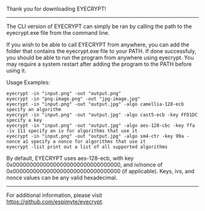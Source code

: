 Thank you for downloading EYECRYPT!

---

The CLI version of EYECRYPT can simply be ran by calling the path to the eyecrypt.exe file from the command line.

If you wish to be able to call EYECRYPT from anywhere, you can add the folder that contains the eyecrypt.exe file to your PATH.
If done successfuly, you should be able to run the program from anywhere using eyecrypt.
You may require a system restart after adding the program to the PATH before using it.

Usage Examples:

    eyecrypt -in "input.png" -out "output.png"
    eyecrypt -in "png-image.png" -out "jpg-image.jpg"
    eyecrypt -in "input.png" -out "output.jpg" -algo camellia-128-ecb specify an algorithm
    eyecrypt -in "input.png" -out "output.jpg" -algo cast5-ecb -key FFD1DC specify a key
    eyecrypt -in "input.png" -out "output.jpg" -algo aes-128-cbc -key ffa -iv 111 specify an iv for algorithms that use it
    eyecrypt -in "input.png" -out "output.jpg" -algo sm4-ctr -key 99a -nonce a1 specify a nonce for algorithms that use it
    eyecrypt -list print out a list of all supported algorithms

By default, EYECRYPT uses aes-128-ecb, with key 0x00000000000000000000000000000000, and iv/nonce of 0x00000000000000000000000000000000 (if applicable).
Keys, ivs, and nonce values can be any valid hexadecimal.

---

For additional information, please visit https://github.com/espimyte/eyecrypt.
